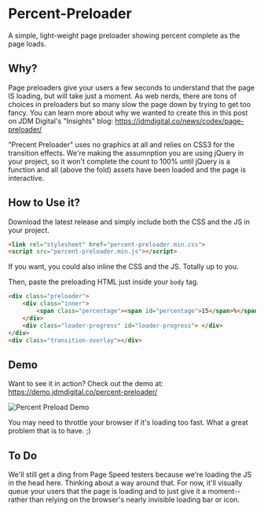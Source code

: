 # Percent-Preloader
A simple, light-weight page preloader showing percent complete as the page loads.

## Why? 
Page preloaders give your users a few seconds to understand that the page IS loading, but will take just a moment.  As web nerds, there are tons of choices in preloaders but so many slow the page down by trying to get too fancy. You can learn more about why we wanted to create this in this post on JDM Digital's "Insights" blog: https://jdmdigital.co/news/codex/page-preloader/

"Precent Preloader" uses no graphics at all and relies on CSS3 for the transition effects.  We're making the assumnption you are using jQuery in your project, so it won't complete the count to 100% until jQuery is a function and all (above the fold) assets have been loaded and the page is interactive.

## How to Use it?
Download the latest release and simply include both the CSS and the JS in your project. 

```html
<link rel="stylesheet" href="percent-preloader.min.css">
<script src="percent-preloader.min.js"></script>
```
If you want, you could also inline the CSS and the JS.  Totally up to you.

Then, paste the preloading HTML just inside your `body` tag.
```html
<div class="preloader">
	<div class="inner">
		<span class="percentage"><span id="percentage">15</span>%</span>
	</div>
	<div class="loader-progress" id="loader-progress"> </div>
</div>
<div class="transition-overlay"></div>
```

## Demo
Want to see it in action?  Check out the demo at: https://demo.jdmdigital.co/percent-preloader/

![Percent Preload Demo](demo/Precent-Preloader.gif)

You may need to throttle your browser if it's loading too fast.  What a great problem that is to have. ;)

## To Do
We'll still get a ding from Page Speed testers because we're loading the JS in the head here.  Thinking about a way around that.  For now, it'll visually queue your users that the page is loading and to just give it a moment--rather than relying on the browser's nearly invisible loading bar or icon.
